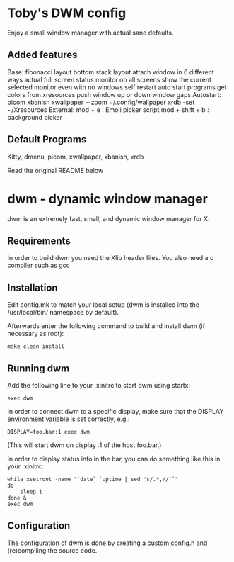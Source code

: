 Toby's DWM config
=================

Enjoy a small window manager with actual sane defaults.

Added features
--------------
Base:
    fibonacci layout
    bottom stack layout
    attach window in 6 different ways
    actual full screen
    status monitor on all screens
    show the current selected monitor even with no windows
    self restart
    auto start programs
    get colors from xresources
    push window up or down
    window gaps
Autostart:
    picom
    xbanish
    xwallpaper --zoom ~/.config/wallpaper
    xrdb -set ~/Xresources
External:
    mod + e : Emoji picker script
    mod + shift + b : background picker
    

Default Programs
------------------

Kitty, dmenu, picom, xwallpaper, xbanish, xrdb 

Read the original README below


dwm - dynamic window manager
============================
dwm is an extremely fast, small, and dynamic window manager for X.


Requirements
------------
In order to build dwm you need the Xlib header files.
You also need a c compiler such as gcc


Installation
------------
Edit config.mk to match your local setup (dwm is installed into
the /usr/local/bin/ namespace by default).

Afterwards enter the following command to build and install dwm (if
necessary as root):

    make clean install


Running dwm
-----------
Add the following line to your .xinitrc to start dwm using startx:

    exec dwm

In order to connect dwm to a specific display, make sure that
the DISPLAY environment variable is set correctly, e.g.:

    DISPLAY=foo.bar:1 exec dwm

(This will start dwm on display :1 of the host foo.bar.)

In order to display status info in the bar, you can do something
like this in your .xinitrc:

    while xsetroot -name "`date` `uptime | sed 's/.*,//'`"
    do
    	sleep 1
    done &
    exec dwm


Configuration
-------------
The configuration of dwm is done by creating a custom config.h
and (re)compiling the source code.
